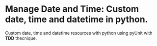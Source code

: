 # Manage Date and Time: Custom date, time and datetime in python.


Custom date, time and datetime resources with python using  pyUnit with **TDD** thecnique.
